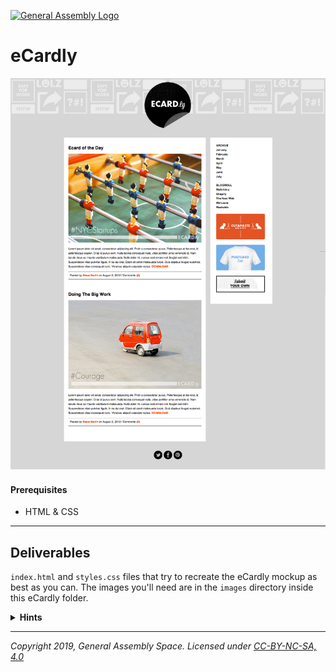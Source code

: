 [![General Assembly Logo](https://camo.githubusercontent.com/1a91b05b8f4d44b5bbfb83abac2b0996d8e26c92/687474703a2f2f692e696d6775722e636f6d2f6b6538555354712e706e67)](https://generalassemb.ly)

# eCardly

![](screenshot-final.png)

#### Prerequisites

- HTML & CSS

---

## Deliverables

`index.html` and `styles.css` files that try to recreate the eCardly mockup as best as you can. The images you'll need are in the `images` directory inside this eCardly folder.

<details><summary><strong>Hints</strong></summary><p>

### Body

- The `<body>` should have a background of the background.jpg provided for you in the images folder. The image should repeat only going left and right. The rest of the page should have a background of #d6d6d6.

  - Hint: define the background image repeating in only one direction AND the background color on the same line.

- The `<body>` has a default font of Helvetica with font size of 12px.

- Define a line height for the body of 1.7. This gives every line of text .35 padding above and below it.

### Links (`<a>` tags)

- Links on the page should be red (#ff3300) and not be underlined.

</p></details>

---

_Copyright 2019, General Assembly Space. Licensed under [CC-BY-NC-SA, 4.0](https://creativecommons.org/licenses/by-nc-sa/4.0/)_
